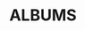 ---
layout: album_gallery
resource: instagram
title: "ALBUMS"
description: "archive"
active: gallery
header-img: "img/gallery-bg.jpg"
images:
- image_path: /maitho9x/bikini/20220116_001125_271904464_4840522186000284_5561984548454028347_n.jpg
  gallery-folder: /gallery/maitho9x/bikini/
  gallery-name: bikini
  gallery-date: April 2025
- image_path: /maitho9x/bikini+1/20220517_104306_281226431_534924318165649_3817215954507064398_n.jpg
  gallery-folder: /gallery/maitho9x/bikini+1/
  gallery-name: bikini+1
  gallery-date: April 2025
- image_path: /maitho9x/New folder/20220509_102028_280326959_149902354214076_7521242261615229803_n.jpg
  gallery-folder: /gallery/maitho9x/New folder/
  gallery-name: New folder
  gallery-date: April 2025
- image_path: /maitho9x/vay/20220605_210231_286014822_333081275676524_4286817515757836317_n.jpg
  gallery-folder: /gallery/maitho9x/vay/
  gallery-name: vay
  gallery-date: April 2025
---
